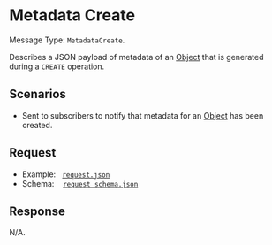 # Metadata Create

Message Type: `MetadataCreate`.

Describes a JSON payload of metadata of an [Object](https://github.com/JiscRDSS/rdss-canonical-data-model/tree/1.0.0/properties/Object) that is generated during a `CREATE` operation.

## Scenarios

- Sent to subscribers to notify that metadata for an [Object](https://github.com/JiscRDSS/rdss-canonical-data-model/tree/1.0.0/properties/Object) has been created.

## Request

- Example:&nbsp;&nbsp;&nbsp;[`request.json`](request.json)
- Schema:&nbsp;&nbsp;&nbsp;&nbsp;[`request_schema.json`](request_schema.json)

## Response

N/A.
